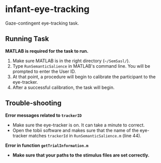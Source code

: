 # infant-eye-tracking

Gaze-contingent eye-tracking task.

## Running Task  
<b>MATLAB is required for the task to run.</b>  
1. Make sure MATLAB is in the right directory (`~/SemSasl/`).  
2. Type `RunSemanticSalience` in MATLAB's command line. You will be prompted to enter the User ID.  
3. At that point, a procedure will begin to calibrate the participant to the eye-tracker.  
4. After a successful calibration, the task will begin.  

## Trouble-shooting  
<b> Error messages related to `trackerID` </b>  
- Make sure the eye-tracker is on. It can take a minute to correct.  
- Open the tobii software and makes sure that the name of the eye-tracker matches `trackerId` in `RunSemanticSalience.m` (line 44).  

<b> Error in function `getTrialInformation.m`  
- Make sure that your paths to the stimulus files are set correctly.    
